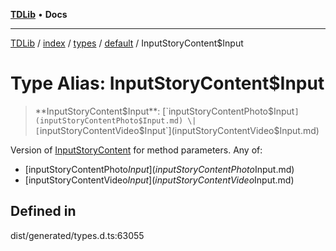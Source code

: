 [**TDLib**](../../../../../../README.md) • **Docs**

***

[TDLib](../../../../../../modules.md) / [index](../../../../../README.md) / [types](../../../README.md) / [default](../README.md) / InputStoryContent$Input

# Type Alias: InputStoryContent$Input

> **InputStoryContent$Input**: [`inputStoryContentPhoto$Input`](inputStoryContentPhoto$Input.md) \| [`inputStoryContentVideo$Input`](inputStoryContentVideo$Input.md)

Version of [InputStoryContent](InputStoryContent.md) for method parameters.
Any of:
- [inputStoryContentPhoto$Input](inputStoryContentPhoto$Input.md)
- [inputStoryContentVideo$Input](inputStoryContentVideo$Input.md)

## Defined in

dist/generated/types.d.ts:63055
